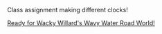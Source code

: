 Class assignment making different clocks!

[Ready for Wacky Willard's Wavy Water Road World!](https://theoneandonlystack.github.io/Vu_Stack_ART2210/Classwork/Clockwork/p5/Clockwork.html)